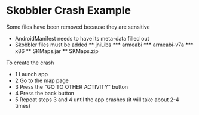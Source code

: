 # Skobbler Crash Example

Some files have been removed because they are sensitive
* AndroidManifest needs to have its meta-data filled out
* Skobbler files must be added
** jniLibs
*** armeabi
*** armeabi-v7a
*** x86
** SKMaps.jar
** SKMaps.zip

To create the crash
* 1 Launch app
* 2 Go to the map page
* 3 Press the "GO TO OTHER ACTIVITY" button
* 4 Press the back button
* 5 Repeat steps 3 and 4 until the app crashes (it will take about 2-4 times)
